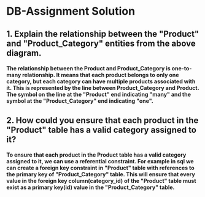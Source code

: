 # DB-Assignment Solution

## 1. Explain the relationship between the "Product" and "Product_Category" entities from the above diagram.
#### The relationship between the Product and Product_Category is one-to-many relationship. It means that each product belongs to only one category, but each category can have multiple products associated with it. This is represented by the line between Product_Category and Product. The symbol on the line at the "Product" end indicating "many" and the symbol at the "Product_Category" end indicating "one".

## 2. How could you ensure that each product in the "Product" table has a valid category assigned to it?
#### To ensure that each product in the Product table has a valid category assigned to it, we can use a referential constraint. For example in sql we can create a foreign key constraint in "Product" table with references to the primary key of "Product_Category" table. This will ensure that every value in the foreign key column(category_id) of the "Product" table must exist as a primary key(id) value in the "Product_Category" table.
